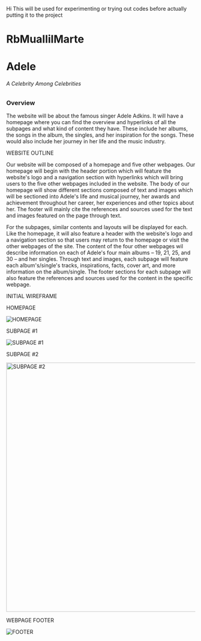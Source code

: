 Hi
This will be used for experimenting or trying out codes before actually putting it to the project

# RbMuallilMarte

  <html>

<head>
 

<meta charset="UTF-8">

<meta name="author" content="My Name">

<meta name="keywords" content="HTML, CSS, JavaScript">

<meta name="revised" content="28-06-2020">

<link rel="icon" href="sample icon\Sample-icon.ico" type="Sample-icon.ico">
    <h1> Adele</h1>
  <h6> A Celebrity Among Celebrities </h6>

</head>

<body>
  <h3> Overview</h3>
  <p> The website will be about the famous singer Adele Adkins. It will have a homepage where you can find the overview and hyperlinks of all the subpages and what kind of content they have. These include her albums, the songs in the album, the singles, and her inspiration for the songs. These would also include her journey in her life and the music industry. </p>

</html>
  
  
  WEBSITE OUTLINE
  
  Our website will be composed of a homepage and five other webpages. Our homepage will begin with the header portion which will feature the website's logo and a navigation section with hyperlinks which will bring users to the five other webpages included in the website. The body of our homepage will show different sections composed of text and images which will be sectioned into Adele's life and musical journey, her awards and achievement throughout her career, her experiences and other topics about her. The footer will mainly cite the references and sources used for the text and images featured on the page through text.
  
 For the subpages, similar contents and layouts will be displayed for each. Like the homepage, it will also feature a header with the website's logo and a navigation section so that users may return to the homepage or visit the other webpages of the site. The content of the four other webpages wil describe information on each of Adele's four main albums – 19, 21, 25, and 30 – and her singles. Through text and images, each subpage will feature each album's/single's tracks, inspirations, facts, cover art, and more information on the album/single. The footer sections for each subpage will also feature the references and sources used for the content in the specific webpage.


  INITIAL WIREFRAME
   
   HOMEPAGE
   
  ![HOMEPAGE](https://user-images.githubusercontent.com/112594417/190902826-98b5af2e-6897-4236-b4ff-aa169560cb69.png)
  
   SUBPAGE #1
   
  ![SUBPAGE #1](https://user-images.githubusercontent.com/112594417/190902849-2939ab70-8a5f-40f4-8807-9f0326e4ffe9.png)
  
   SUBPAGE #2
   
   <img width="665" alt="SUBPAGE #2" src="https://user-images.githubusercontent.com/112594397/190904612-a7f7e34c-5ddf-4fed-a830-204a042ce6e1.png">
  
   WEBPAGE FOOTER
   
  ![FOOTER](https://user-images.githubusercontent.com/112594417/190902892-7bce5abf-63d5-4185-9db2-48759f37659a.png)
  


